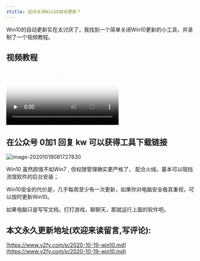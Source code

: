 ```yaml
---
ztitle: 如何关闭Win10自动更新？
---
```






Win10的自动更新实在太讨厌了，我找到一个简单关闭Win10更新的小工具，并录制了一个视频教程。




## 视频教程



<video id="video" controls="" preload="none" poster="https://www.v2fy.com/asset/0i/jikemiji/jikemiji-md/2020-10-19-win10.assets/image-20201019081727830.png">
<source id="mp4" src="https://www.v2fy.com/asset/0i/jikemiji/jikemiji-md/2020-10-19-win10.assets/win10.mp4" type="video/mp4">
</video>









## 在公众号 0加1 回复 kw  可以获得工具下载链接





![image-20201019081727830](https://www.v2fy.com/asset/0i/jikemiji/jikemiji-md/2020-10-19-win10.assets/image-20201019081727830.png)



Win10 虽然颜值不如Win7 , 但权限管理确实更严格了， 配合火绒，基本可以阻挡流氓软件的后台安装；

Win10安全的代价是，几乎每周至少有一次更新，如果你对电脑安全极其重视，可以按时更新Win10。

如果电脑只是写写文档，打打游戏，聊聊天，那就运行上面的软件吧。
## 本文永久更新地址(欢迎来读留言,写评论):

[https://www.v2fy.com/p/2020-10-19-win10.md](https://www.v2fy.com/p/2020-10-19-win10.md)
